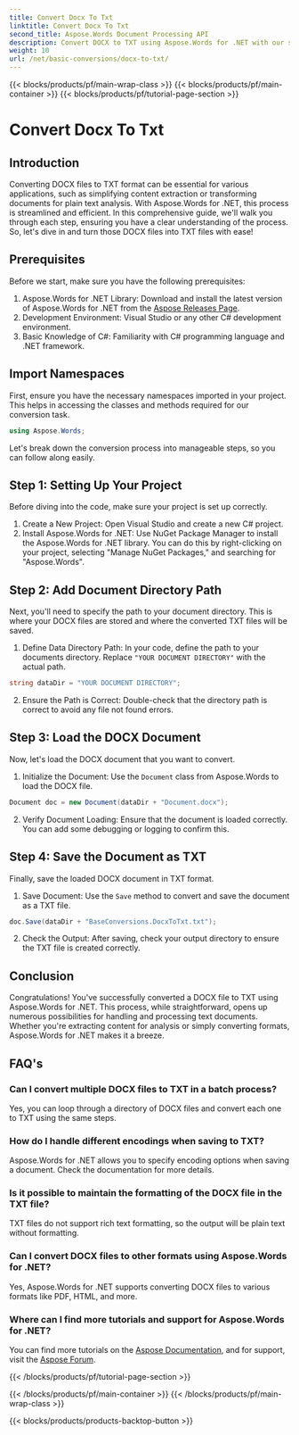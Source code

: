 ```yaml
---
title: Convert Docx To Txt
linktitle: Convert Docx To Txt
second_title: Aspose.Words Document Processing API
description: Convert DOCX to TXT using Aspose.Words for .NET with our step-by-step guide. Learn to transform documents efficiently and effortlessly.
weight: 10
url: /net/basic-conversions/docx-to-txt/
---
```


{{< blocks/products/pf/main-wrap-class >}}
{{< blocks/products/pf/main-container >}}
{{< blocks/products/pf/tutorial-page-section >}}

# Convert Docx To Txt

## Introduction

Converting DOCX files to TXT format can be essential for various applications, such as simplifying content extraction or transforming documents for plain text analysis. With Aspose.Words for .NET, this process is streamlined and efficient. In this comprehensive guide, we'll walk you through each step, ensuring you have a clear understanding of the process. So, let's dive in and turn those DOCX files into TXT files with ease!

## Prerequisites

Before we start, make sure you have the following prerequisites:

1. Aspose.Words for .NET Library: Download and install the latest version of Aspose.Words for .NET from the [Aspose Releases Page](https://releases.aspose.com/words/net/).
2. Development Environment: Visual Studio or any other C# development environment.
3. Basic Knowledge of C#: Familiarity with C# programming language and .NET framework.

## Import Namespaces

First, ensure you have the necessary namespaces imported in your project. This helps in accessing the classes and methods required for our conversion task.

```csharp
using Aspose.Words;
```

Let's break down the conversion process into manageable steps, so you can follow along easily.

## Step 1: Setting Up Your Project

Before diving into the code, make sure your project is set up correctly.

1. Create a New Project: Open Visual Studio and create a new C# project.
2. Install Aspose.Words for .NET: Use NuGet Package Manager to install the Aspose.Words for .NET library. You can do this by right-clicking on your project, selecting "Manage NuGet Packages," and searching for "Aspose.Words".

## Step 2: Add Document Directory Path

Next, you'll need to specify the path to your document directory. This is where your DOCX files are stored and where the converted TXT files will be saved.

1. Define Data Directory Path: In your code, define the path to your documents directory. Replace `"YOUR DOCUMENT DIRECTORY"` with the actual path.

```csharp
string dataDir = "YOUR DOCUMENT DIRECTORY";
```

2. Ensure the Path is Correct: Double-check that the directory path is correct to avoid any file not found errors.

## Step 3: Load the DOCX Document

Now, let's load the DOCX document that you want to convert.

1. Initialize the Document: Use the `Document` class from Aspose.Words to load the DOCX file.

```csharp
Document doc = new Document(dataDir + "Document.docx");
```

2. Verify Document Loading: Ensure that the document is loaded correctly. You can add some debugging or logging to confirm this.

## Step 4: Save the Document as TXT

Finally, save the loaded DOCX document in TXT format.

1. Save Document: Use the `Save` method to convert and save the document as a TXT file.

```csharp
doc.Save(dataDir + "BaseConversions.DocxToTxt.txt");
```

2. Check the Output: After saving, check your output directory to ensure the TXT file is created correctly.

## Conclusion

Congratulations! You've successfully converted a DOCX file to TXT using Aspose.Words for .NET. This process, while straightforward, opens up numerous possibilities for handling and processing text documents. Whether you're extracting content for analysis or simply converting formats, Aspose.Words for .NET makes it a breeze.

## FAQ's

### Can I convert multiple DOCX files to TXT in a batch process?

Yes, you can loop through a directory of DOCX files and convert each one to TXT using the same steps.

### How do I handle different encodings when saving to TXT?

Aspose.Words for .NET allows you to specify encoding options when saving a document. Check the documentation for more details.

### Is it possible to maintain the formatting of the DOCX file in the TXT file?

TXT files do not support rich text formatting, so the output will be plain text without formatting.

### Can I convert DOCX files to other formats using Aspose.Words for .NET?

Yes, Aspose.Words for .NET supports converting DOCX files to various formats like PDF, HTML, and more.

### Where can I find more tutorials and support for Aspose.Words for .NET?

You can find more tutorials on the [Aspose Documentation](https://reference.aspose.com/words/net/), and for support, visit the [Aspose Forum](https://forum.aspose.com/c/words/8).



{{< /blocks/products/pf/tutorial-page-section >}}

{{< /blocks/products/pf/main-container >}}
{{< /blocks/products/pf/main-wrap-class >}}

{{< blocks/products/products-backtop-button >}}
